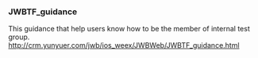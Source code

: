 ### JWBTF_guidance

This guidance that help users know how to be the member of internal test group. 
http://crm.yunyuer.com/jwb/ios_weex/JWBWeb/JWBTF_guidance.html
